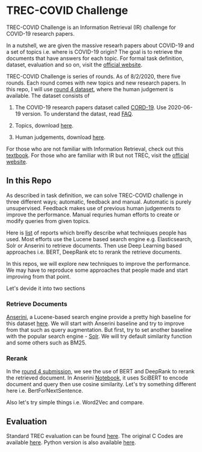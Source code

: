 # TREC-COVID Challenge

TREC-COVID Challenge is an Information Retrieval (IR) challenge for COVID-19 research papers.

In a nutshell, we are given the massive researh papers about COVID-19 and a set of topics i.e. 
where is COVID-19 origin? The goal is to retrieve the documents that have answers for each topic.
For formal task definition, dataset, evaluation and so on, visit the [official website](https://ir.nist.gov/covidSubmit).

TREC-COVID Challenge is series of rounds. As of 8/2/2020, there five rounds. Each round comes with
new topics and new research papers. In this repo, I will use [round 4 dataset](https://ir.nist.gov/covidSubmit/data.html),
where the human judgement is available. The dataset consists of

1. The COVID-19 research papers dataset called [CORD-19](https://ai2-semanticscholar-cord-19.s3-us-west-2.amazonaws.com/historical_releases.html). Use 2020-06-19 version. To understand the datast, read [FAQ](https://github.com/allenai/cord19/blob/master/README.md).

2. Topics, download [here](https://ir.nist.gov/covidSubmit/data/topics-rnd4.xml).

3. Human judgements, download [here](https://ir.nist.gov/covidSubmit/qrels4.html).

For those who are not familiar with Information Retrieval, check out this [textbook](https://nlp.stanford.edu/IR-book/pdf/irbookonlinereading.pdf). For those who are familiar with IR but not TREC, visit the [official website](https://trec.nist.gov/overview.html).


## In this Repo


As described in task definition, we can solve TREC-COVID challenge in three different ways; automatic, feedback and manual.
Automatic is purely unsupervised. Feedback makes use of previous human judgements to improve the performance. Manual
requries human efforts to create or modify queries from given topics.

Here is [list](https://ir.nist.gov/covidSubmit/archive/archive-round4.html) of reports which breifly describe what techniques 
people has used. Most efforts use the Lucene based search engine e.g. Elasticsearch, Solr or Anserini to 
retrieve documents. Then use Deep Learning based approaches i.e. BERT, DeepRank etc to rerank the retrieve documents.

In this repos, we will explore new techniques to improve the performance. We may have to reproduce some approaches that people made and start improving from that point. 

Let's devide it into two sections

### Retrieve Documents

[Anserini](https://github.com/castorini/anserini), a Lucene-based search engine provide a pretty high baseline for this dataset [here](https://github.com/castorini/anserini/blob/master/docs/experiments-covid.md). We will start with Anserini baseline and try to improve from that such as query augmentation. But first, try to set another baseline with the popular search engine - [Solr](https://lucene.apache.org/solr/). We will try default similarity function and some others such as BM25.


### Rerank

In the [round 4 submission](https://ir.nist.gov/covidSubmit/archive/archive-round4.html), we see the use of BERT and DeepRank to rerank the retrieved document. In Anserini [Notebook](https://github.com/castorini/anserini-notebooks/blob/master/Pyserini%2BSciBERT_on_COVID_19_Demo.ipynb), it uses SciBERT to encode document and query then use cosine similarity. Let's try something different here i.e. BertForNextSentence.

Also let's try simple things i.e. Word2Vec and compare.



## Evaluation

Standard TREC evaluation can be found [here](https://trec.nist.gov/pubs/trec22/appendices/measures.pdf). The original C Codes are available [here](https://github.com/usnistgov/trec_eval). Python version is also available [here](https://github.com/cvangysel/pytrec_eval).


